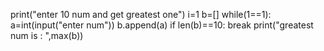 print("enter 10 num and get greatest one")
i=1
b=[]
while(1==1):
    a=int(input("enter num"))
    b.append(a)
    if len(b)==10:
       break
print("greatest num is : ",max(b))

